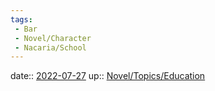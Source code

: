 ```yaml
---
tags:
 - Bar
 - Novel/Character
 - Nacaria/School
---
```


date:: [2022-07-27](Daily_Note/2022-07-27.md)
up:: [Novel/Topics/Education](Novel/Topics/Education.md)


